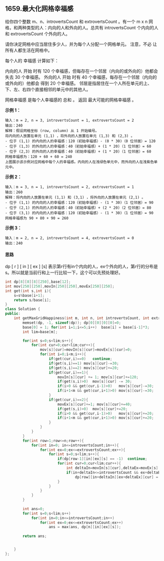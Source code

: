 ## 1659.最大化网格幸福感

给你四个整数 m、n、introvertsCount 和 extrovertsCount 。有一个 m x n 网格，和两种类型的人：内向的人和外向的人。总共有 introvertsCount 个内向的人和 extrovertsCount 个外向的人。

请你决定网格中应当居住多少人，并为每个人分配一个网格单元。 注意，不必 让所有人都生活在网格中。

每个人的 幸福感 计算如下：

内向的人 开始 时有 120 个幸福感，但每存在一个邻居（内向的或外向的）他都会 失去  30 个幸福感。
外向的人 开始 时有 40 个幸福感，每存在一个邻居（内向的或外向的）他都会 得到  20 个幸福感。
邻居是指居住在一个人所在单元的上、下、左、右四个直接相邻的单元中的其他人。

网格幸福感 是每个人幸福感的 总和 。 返回 最大可能的网格幸福感 。

**示例 1：**

```
输入：m = 2, n = 3, introvertsCount = 1, extrovertsCount = 2
输出：240
解释：假设网格坐标 (row, column) 从 1 开始编号。
将内向的人放置在单元 (1,1) ，将外向的人放置在单元 (1,3) 和 (2,3) 。
- 位于 (1,1) 的内向的人的幸福感：120（初始幸福感）- (0 * 30)（0 位邻居）= 120
- 位于 (1,3) 的外向的人的幸福感：40（初始幸福感）+ (1 * 20)（1 位邻居）= 60
- 位于 (2,3) 的外向的人的幸福感：40（初始幸福感）+ (1 * 20)（1 位邻居）= 60
网格幸福感为：120 + 60 + 60 = 240
上图展示该示例对应网格中每个人的幸福感。内向的人在浅绿色单元中，而外向的人在浅紫色单元中。
```
**示例 2：**

```
输入：m = 3, n = 1, introvertsCount = 2, extrovertsCount = 1
输出：260
解释：将内向的人放置在单元 (1,1) 和 (3,1) ，将外向的人放置在单元 (2,1) 。
- 位于 (1,1) 的内向的人的幸福感：120（初始幸福感）- (1 * 30)（1 位邻居）= 90
- 位于 (2,1) 的外向的人的幸福感：40（初始幸福感）+ (2 * 20)（2 位邻居）= 80
- 位于 (3,1) 的内向的人的幸福感：120（初始幸福感）- (1 * 30)（1 位邻居）= 90
网格幸福感为 90 + 80 + 90 = 260
```
**示例 3：**

```
输入：m = 2, n = 2, introvertsCount = 4, extrovertsCount = 0
输出：240
```
#### 思路

dp [ r ] [ in ] [ ex ] [s] 表示第r行有in个内向的人，ex个外向的人，第r行的分布是s。所以就是当前行和上一行比较一下，这个可以先预处理好。

```c++
int dp[8][8][8][250],base[12];
int mov[250][250],movIn[250][250],movEx[250][250];
int get(int s,int i){
    s=s%base[i+1];
    return s/base[i];
}
class Solution {
public:
    int getMaxGridHappiness(int m, int n, int introvertsCount, int extrovertsCount) {
        memset(dp, -1, sizeof(dp)); dp[0][0][0][0]=0;
        base[0] = 1; for(int i=1;i<=5;i++)  base[i] = base[i-1]*3;
        int lim=base[m];

        for(int s=0;s<lim;s++){
            for(int cur=0;cur<lim;cur++){
                mov[s][cur]=movIn[s][cur]=movEx[s][cur]=0;
                for(int i=0;i<m;i++){
                    if(get(cur,i)==0)   continue;
                    if(get(s,i)==1) mov[s][cur]-=30;
                    if(get(s,i)==2) mov[s][cur]+=20;
                    if(get(cur,i)==1){
                        movIn[s][cur] += 1; mov[s][cur]+=120;
                        if(get(s,i)>0)  mov[s][cur] -= 30;
                        if(i>0 && get(cur,i-1)>0)   mov[s][cur]-=30;
                        if(i+1<m && get(cur,i+1)>0) mov[s][cur]-=30;
                    }
                    if(get(cur,i)==2){
                        movEx[s][cur]+=1; mov[s][cur]+=40;
                        if(get(s,i)>0)  mov[s][cur]+=20;
                        if(i>0 && get(cur,i-1)>0)   mov[s][cur]+=20;
                        if(i+1<m && get(cur,i+1)>0) mov[s][cur]+=20;
                    }
                }
            }
        }
        for(int row=1;row<=n;row++){
            for(int in=0; in<=introvertsCount;in++){
                for(int ex=0;ex<=extrovertsCount;ex++){
                    for(int s=0;s<lim;s++){
                        if(dp[row-1][in][ex][s] == -1)  continue;
                        for(int cur=0;cur<lim;cur++){
                            int deltaIn=movIn[s][cur],deltaEx=movEx[s][cur],delta=mov[s][cur];
                            if(in+deltaIn<=introvertsCount && ex+deltaEx<=extrovertsCount)
                                dp[row][in+deltaIn][ex+deltaEx][cur] = max(dp[row][in+deltaIn][ex+deltaEx][cur], dp[row-1][in][ex][s]+delta);
                        }
                    }
                }
            }
        }
        
        int ans=0;
        for(int s=0;s<lim;s++)
            for(int in=0;in<=introvertsCount;in++)
                for(int ex=0;ex<=extrovertsCount;ex++)
                    ans = max(ans, dp[n][in][ex][s]);
        
        return ans;


    }
};
```